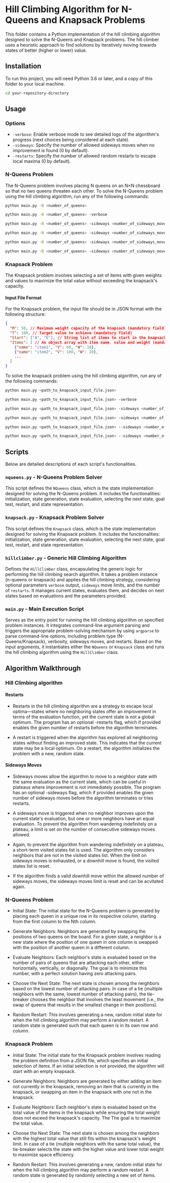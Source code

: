 
# Hill Climbing Algorithm for N-Queens and Knapsack Problems

This folder contains a Python implementation of the hill climbing algorithm designed to solve the N-Queens and Knapsack problems. The hill climber uses a heuristic approach to find solutions by iteratively moving towards states of better (higher or lower) value.

## Installation

To run this project, you will need Python 3.6 or later, and a copy of this folder to your local machine.

```bash
cd your-repository-directory
```

## Usage

### Options

- `-verbose`: Enable verbose mode to see detailed logs of the algorithm's progress (next choices being considered at each state).
- `-sideways`: Specify the number of allowed sideways moves when no improvement is found (0 by default).
- `-restarts`: Specify the number of allowed random restarts to escape local maxima (0 by default).

### N-Queens Problem

The N-Queens problem involves placing N queens on an N×N chessboard so that no two queens threaten each other. To solve the N-Queens problem using the hill climbing algorithm, run any of the following commands:

```bash
python main.py -N <number_of_queens>

python main.py -N <number_of_queens> -verbose

python main.py -N <number_of_queens> -sideways <number_of_sideways_moves>

python main.py -N <number_of_queens> -sideways <number_of_sideways_moves> -verbose

python main.py -N <number_of_queens> -sideways <number_of_sideways_moves> -restarts <number_of_restarts>

python main.py -N <number_of_queens> -sideways <number_of_sideways_moves> -restarts <number_of_restarts> -verbose

```

### Knapsack Problem 

The Knapsack problem involves selecting a set of items with given weights and values to maximize the total value without exceeding the knapsack's capacity. 

#### Input File Format
For the Knapsack problem, the input file should be in JSON format with the following structure:

```json
{
  "M": 50, // Maximum weight capacity of the knapsack (mandatory field)
  "T": 100, // Target value to achieve (mandatory field)
  "Start": ["A", "E"], // String list of items to start in the knapsackItems (empty if not specified)
  "Items": [ // An object array with item name, value and weight (mandatory field)
    {"name": "item1", "V": 60, "W": 10},
    {"name": "item2", "V": 100, "W": 20},
    ...
  ]
}
```

To solve the knapsack problem using the hill climbing algorithm, run any of the following commands:

```bash
python main.py <path_to_knapsack_input_file.json>

python main.py <path_to_knapsack_input_file.json> -verbose

python main.py <path_to_knapsack_input_file.json> -sideways <number_of_sideways_moves>

python main.py <path_to_knapsack_input_file.json> -sideways <number_of_sideways_moves> -verbose

python main.py <path_to_knapsack_input_file.json> --sideways <number_of_sideways_moves> -restarts <number_of_restarts>

python main.py <path_to_knapsack_input_file.json> --sideways <number_of_sideways_moves> -restarts <number_of_restarts> -verbose
```

## Scripts

Below are detailed descriptions of each script's functionalities.

### `nqueens.py` - N-Queens Problem Solver

This script defines the `NQueens` class, which is the state implementation designed for solving the N-Queens problem. It includes the functionalities: initialization, state generation, state evaluation, selecting the next state, goal test, restart, and state representation.

### `knapsack.py` - Knapsack Problem Solver

This script defines the `Knapsack` class, which is the state implementation designed for solving the Knapsack problem. It includes the functionalities: initialization, state generation, state evaluation, selecting the next state, goal test, restart, and state representation.

### `hillclimber.py` - Generic Hill Climbing Algorithm

Defines the `HillClimber` class, encapsulating the generic logic for performing the hill climbing search algorithm. It takes a problem instance (n-queens or knapsack) and applies the hill climbing strategy, considering optional parameters `verbose` output, `sideways` move limits, and the number of `restarts`. It manages current states, evaluates them, and decides on next states based on evaluations and the parameters provided.

### `main.py` - Main Execution Script

Serves as the entry point for running the hill climbing algorithm on specified problem instances. It integrates command-line argument parsing and triggers the appropriate problem-solving mechanism by using `argparse` to parse command-line options, including problem type (N-Queens/Knapsack), verbosity, sideways moves, and restarts. Based on the input arguments, it instantiates either the `NQueens` or `Knapsack` class and runs the hill climbing algorithm using the `HillClimber` class.

## Algorithm Walkthrough

### Hill Climbing algorithm

#### Restarts

- Restarts in the hill climbing algorithm are a strategy to escape local optima—states where no neighboring states offer an improvement in terms of the evaluation function, yet the current state is not a global optimum. The program has an optional -restarts flag, which if provided enables the given number of restarts before the algorithm terminates.

- A restart is triggered when the algorithm has explored all neighboring states without finding an improved state. This indicates that the current state may be a local optimum. On a restart, the algorithm initializes the problem with a new, random state.

#### Sideways Moves

- Sideways moves allow the algorithm to move to a neighbor state with the same evaluation as the current state, which can be useful in plateaus where improvement is not immediately possible. The program has an optional -sideways flag, which if provided enables the given number of sideways moves before the algorithm terminates or tries restarts.

- A sideways move is triggered when no neighbor improves upon the current state's evaluation, but one or more neighbors have an equal evaluation. To prevent the algorithm from wandering indefinitely on a plateau, a limit is set on the number of consecutive sideways moves allowed. 

- Again, to prevent the algorithm from wandering indefinitely on a plateau, a short-term visited states list is used. The algorithm only considers neighbors that are not in the visited states list. When the limit on sideways moves is exhausted, or a downhill move is found, the visited states list is reset.

- If the algorithm finds a valid downhill move within the allowed number of sideways moves, the sideways moves limit is reset and can be acvitated again.

### N-Queens Problem

- Initial State: The initial state for the N-Queens problem is generated by placing each queen in a unique row in its respective column, starting from the first column to the Nth column.

- Generate Neighbors: Neighbors are generated by swapping the positions of two queens on the board. For a given state, a neighbor is a new state where the position of one queen in one column is swapped with the position of another queen in a different column.

- Evaluate Neighbors: Each neighbor's state is evaluated based on the number of pairs of queens that are attacking each other, either horizontally, vertically, or diagonally. The goal is to minimize this number, with a perfect solution having zero attacking pairs.

- Choose the Next State: The next state is chosen among the neighbors based on the lowest number of attacking pairs. In case of a tie (multiple neighbors with the same, lowest number of attacking pairs), the tie-breaker chooses the neighbor that involves the least movement (i.e., the swap of queens that results in the smallest change in their positions).

- Random Restart: This involves generating a new, random initial state for when the hill climbing algorithm may perform a random restart. A random state is generated such that each queen is in its own row and column.

### Knapsack Problem

- Initial State: The initial state for the Knapsack problem involves reading the problem definition from a JSON file, which specifies an initial selection of items. If an initial selection is not provided, the algorithm will start with an empty knapsack.

- Generate Neighbors: Neighbors are generated by either adding an item not currently in the knapsack, removing an item that is currently in the knapsack, or swapping an item in the knapsack with one not in the knapsack.

- Evaluate Neighbors: Each neighbor's state is evaluated based on the total value of the items in the knapsack while ensuring the total weight does not exceed the knapsack's capacity. The The goal is to maximize the total value.

- Choose the Next State: The next state is chosen among the neighbors with the highest total value that still fits within the knapsack's weight limit. In case of a tie (multiple neighbors with the same total value), the tie-breaker selects the state with the higher value and lower total weight to maximize space efficiency.

- Random Restart: This involves generating a new, random initial state for when the hill climbing algorithm may perform a random restart. A random state is generated by randomly selecting a new set of items.
